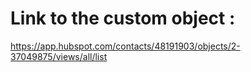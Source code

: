 # Link to the custom object :
https://app.hubspot.com/contacts/48191903/objects/2-37049875/views/all/list

